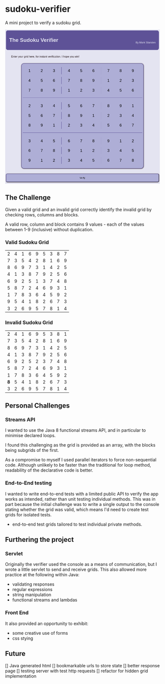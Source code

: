 # sudoku-verifier

A mini project to verify a sudoku grid.

![Screenshot of the app's front-end](./docs/images/2022-02-07_screenshot.png)

## The Challenge

Given a valid grid and an invalid grid correctly identify the invalid grid by checking rows, columns and blocks.

A valid row, column and block contains 9 values - each of the values between 1-9 (inclusive) without duplication.

### Valid Sudoku Grid

|     |     |     |     |     |     |     |     |     |
|:---:|:---:|:---:|:---:|:---:|:---:|:---:|:---:|:---:|
|  2  |  4  |  1  |  6  |  9  |  5  |  3  |  8  |  7  |
|  7  |  3  |  5  |  4  |  2  |  8  |  1  |  6  |  9  |
|  8  |  6  |  9  |  7  |  3  |  1  |  4  |  2  |  5  |
|  4  |  1  |  3  |  8  |  7  |  9  |  2  |  5  |  6  |
|  6  |  9  |  2  |  5  |  1  |  3  |  7  |  4  |  8  |
|  5  |  8  |  7  |  2  |  4  |  6  |  9  |  3  |  1  |
|  1  |  7  |  8  |  3  |  6  |  4  |  5  |  9  |  2  |
|  9  |  5  |  4  |  1  |  8  |  2  |  6  |  7  |  3  |
|  3  |  2  |  6  |  9  |  5  |  7  |  8  |  1  |  4  |

### Invalid Sudoku Grid

|       |     |     |     |     |     |     |     |     |
|:-----:|:---:|:---:|:---:|:---:|:---:|:---:|:---:|:---:|
|   2   |  4  |  1  |  6  |  9  |  5  |  3  |  8  |  1  |
|   7   |  3  |  5  |  4  |  2  |  8  |  1  |  6  |  9  |
|   8   |  6  |  9  |  7  |  3  |  1  |  4  |  2  |  5  |
|   4   |  1  |  3  |  8  |  7  |  9  |  2  |  5  |  6  |
|   6   |  9  |  2  |  5  |  2  |  3  |  7  |  4  |  8  |
|   5   |  8  |  7  |  2  |  4  |  6  |  9  |  3  |  1  |
|   1   |  7  |  8  |  3  |  6  |  4  |  5  |  9  |  2  |
| **8** |  5  |  4  |  1  |  8  |  2  |  6  |  7  |  3  |
|   3   |  2  |  6  |  9  |  5  |  7  |  8  |  1  |  4  |


## Personal Challenges

### Streams API

I wanted to use the Java 8 functional streams API, and in particular to minimise declared loops.

I found this challenging as the grid is provided as an array, with the blocks being subgrids of the first.

As a compromise to myself I used parallel iterators to force non-sequential code.
Although unlikely to be faster than the traditional for loop method, readability of the declarative code is better.


### End-to-End testing

I wanted to write end-to-end tests with a limited public API to verify the app works as intended,
rather than unit testing individual methods.  This was in part because the initial challenge was
to write a single output to the console stating whether the grid was valid, which means I'd need
to create test grids for isolated tests.

- end-to-end test grids tailored to test individual private methods.

## Furthering the project

### Servlet

Originally the verifier used the console as a means of communication, but I wrote a little servlet to send and receive grids.
This also allowed more practice at the following within Java:
- validating responses
- regular expressions
- string manipulation
- functional streams and lambdas

### Front End

It also provided an opportunity to exhibit:
- some creative use of forms
- css stying

## Future

[] Java generated html
[] bookmarkable urls to store state
[] better response page
[] testing server with test http requests
[] refactor for hidden grid implementation
